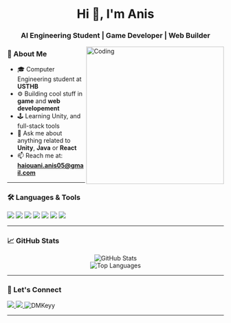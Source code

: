 <h1 align="center">Hi 👋, I'm Anis</h1>
<h3 align="center">AI Engineering Student | Game Developer | Web Builder</h3>



<img align="right" alt="Coding" width="320" src="https://media.tenor.com/GfSX-u7VGM4AAAAM/coding.gif" />

### 🧠 About Me

- 🎓 Computer Engineering student at **USTHB**
- ⚙️ Building cool stuff in **game** and **web developement**
- 🕹️  Learning Unity, and full-stack tools
- 💬 Ask me about anything related to **Unity**, **Java** or **React**
- 📫 Reach me at: **haiouani.anis05@gmail.com**

---

### 🛠️ Languages & Tools

<p align="left">
  <img src="https://img.shields.io/badge/Unity-000000?style=for-the-badge&logo=unity&logoColor=white"/>
  <img src="https://img.shields.io/badge/HTML-E34F26?style=for-the-badge&logo=html5&logoColor=white"/>
  <img src="https://img.shields.io/badge/TypeScript-F7DF1E?style=for-the-badge&logo=typecript&logoColor=black"/>
  <img src="https://img.shields.io/badge/React-20232A?style=for-the-badge&logo=react&logoColor=61DAFB"/>
  <img src="https://img.shields.io/badge/CSS-1572B6?style=for-the-badge&logo=css3&logoColor=white"/>
  <img src="https://img.shields.io/badge/Java-ED8B00?style=for-the-badge&logo=openjdk&logoColor=white"/>
  <img src="https://img.shields.io/badge/MySQL-005C84?style=for-the-badge&logo=mysql&logoColor=white"/>
</p>

---

### 📈 GitHub Stats

<p align="center">
  <img src="https://github-readme-stats.vercel.app/api?username=DMKeyy&show_icons=true&theme=radical" alt="GitHub Stats"/>  
  <br>
  <img src="https://github-readme-stats.vercel.app/api/top-langs/?username=DMKeyy&layout=compact&theme=radical" alt="Top Languages"/>
</p>

---

### 🔗 Let's Connect

<p align="left">
  <a href="https://linkedin.com/in/dmkeyy" target="_blank">
    <img src="https://img.shields.io/badge/LinkedIn-blue?style=for-the-badge&logo=linkedin&logoColor=white"/>
  </a>
  <a href="mailto:haiouani.anis05@gmail.com">
    <img src="https://img.shields.io/badge/Gmail-D14836?style=for-the-badge&logo=gmail&logoColor=white"/>
  </a>
  
  <img src="https://komarev.com/ghpvc/?username=DMKeyy&label=Profile%20views&color=0e75b6&style=flat" alt="DMKeyy" />

</p>

---

